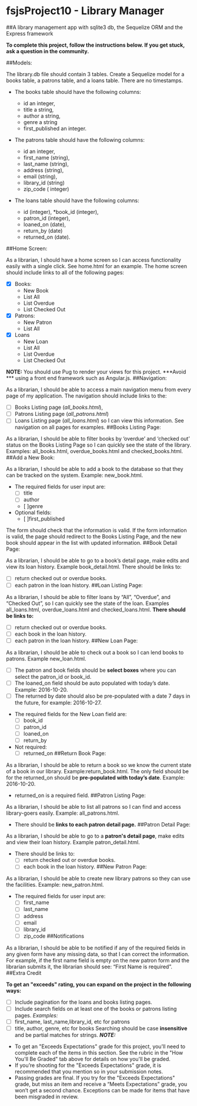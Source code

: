 # fsjsProject10 - Library Manager

##A library management app with sqlite3 db,  the Sequelize ORM and the Express framework

**To complete this project, follow the instructions below. If you get stuck, ask a question in the community.**

##Models: 

The library.db file should contain 3 tables. Create a Sequelize model for a books table, a patrons table, and a loans table. There are no timestamps.

*  The books table should have the following columns:
    *  id an integer, 
    * title a string, 
    * author a string, 
    * genre a string 
    *  first_published an integer.

* The patrons table should have the following columns: 
  * id an integer, 
  * first_name (string), 
  * last_name (string), 
  * address (string), 
  * email (string), 
  * library_id (string) 
  * zip_code ( integer)

* The loans table should have the following columns: 
  * id (integer), 
  *book_id (integer), 
  * patron_id (integer), 
  * loaned_on (date), 
  * return_by (date) 
  * returned_on (date).

##Home Screen: 

As a librarian, I should have a home screen so I can access functionality easily with a single click. See home.html for an example. The home screen should include links to all of the following pages:
*  [X] Books:
  * New Book
  * List All
  * List Overdue
  * List Checked Out
*  [X] Patrons:
  * New Patron
  * List All
*  [X] Loans
  * New Loan
  * List All
  * List Overdue
  * List Checked Out

**NOTE:** You should use Pug to render your views for this project. ***Avoid *** using a front end framework such as Angular.js.
##Navigation: 

As a librarian, I should be able to access a main navigation menu from every page of my application. The navigation should include links to the: 
*  [ ] Books Listing page (*all_books.html*), 
*  [ ] Patrons Listing page (*all_patrons.html*)
*  [ ] Loans Listing page (*all_loans.html*) so I can view this information. See navigation on all pages for examples.
##Books Listing Page: 

As a librarian, I should be able to filter books by ‘overdue’ and ‘checked out’ status on the Books Listing Page so I can quickly see the state of the library. Examples: all_books.html, overdue_books.html and checked_books.html.
##Add a New Book: 

As a librarian, I should be able to add a book to the database so that they can be tracked on the system. Example: new_book.html.
* The required fields for user input are:
  *  [ ] title
  *  [ ] author
  *  [ ]genre
* Optional fields:
  *  [ ]first_published

The form should check that the information is valid. If the form information is valid, the page should redirect to the Books Listing Page, and the new book should appear in the list with updated information.
##Book Detail Page: 

As a librarian, I should be able to go to a book’s detail page, make edits and view its loan history. Example book_detail.html.
There should be links to:
*  [ ] return checked out or overdue books.
*  [ ] each patron in the loan history.
##Loan Listing Page: 

As a librarian, I should be able to filter loans by “All”, “Overdue”, and “Checked Out”, so I can quickly see the state of the loan. Examples all_loans.html, overdue_loans.html and checked_loans.html.
**There should be links to:**
*  [ ] return checked out or overdue books.
*  [ ] each book in the loan history.
*  [ ] each patron in the loan history.
##New Loan Page: 

As a librarian, I should be able to check out a book so I can lend books to patrons. Example new_loan.html.
*  [ ] The patron and book fields should be **select boxes** where you can select the patron_id or book_id.
*  [ ] The loaned_on field should be auto populated with today’s date. Example: 2016-10-20. 
*  [ ] The returned by date should also be pre-populated with a date 7 days in the future, for example: 2016-10-27.

* The required fields for the New Loan field are:
  *  [ ] book_id
  *  [ ] patron_id
  *  [ ] loaned_on
  *  [ ] return_by
* Not required: 
  *  [ ] returned_on
##Return Book Page: 

As a librarian, I should be able to return a book so we know the current state of a book in our library. Example:return_book.html.
The only field should be for the returned_on should be **pre-populated with today’s date**. Example: 2016-10-20.
* returned_on is a required field.
##Patron Listing Page: 

As a librarian, I should be able to list all patrons so I can find and access library-goers easily. Example: all_patrons.html.
* There should be **links to each patron detail page.**
##Patron Detail Page: 

As a librarian, I should be able to go to a **patron's detail page**, make edits and view their loan history. Example patron_detail.html.
* There should be links to:
  *  [ ] return checked out or overdue books.
  *  [ ] each book in the loan history.
##New Patron Page: 

As a librarian, I should be able to create new library patrons so they can use the facilities. Example: new_patron.html.
* The required fields for user input are:
  *  [ ] first_name
  *  [ ] last_name
  *  [ ] address
  *  [ ] email
  *  [ ] library_id
  *  [ ] zip_code
##Notifications

As a librarian, I should be able to be notified if any of the required fields in any given form have any missing data, so that I can correct the information.
For example, if the first name field is empty on the new patron form and the librarian submits it, the librarian should see: “First Name is required”.
##Extra Credit

**To get an "exceeds" rating, you can expand on the project in the following ways:**

*  [ ] Include pagination for the loans and books listing pages.
*  [ ] Include search fields on at least one of the books or patrons listing pages.
*Examples:*
*  [ ] first_name, last_name,library_id, etc for patrons
*   [ ] title, author, genre, etc for books
Searching should be case **insensitive** and be partial matches for strings.
***NOTE:***
* To get an "Exceeds Expectations" grade for this project, you'll need to complete each of the items in this section. See the rubric in the "How You'll Be Graded" tab above for details on how you'll be graded.
* If you’re shooting for the "Exceeds Expectations" grade, it is recommended that you mention so in your submission notes.
* Passing grades are final. If you try for the "Exceeds Expectations" grade, but miss an item and receive a “Meets Expectations” grade, you won’t get a second chance. Exceptions can be made for items that have been misgraded in review.
